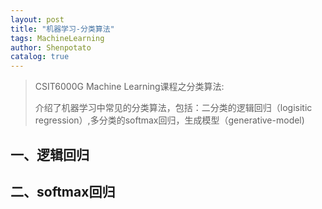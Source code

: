 ```yaml
---
layout: post
title: "机器学习-分类算法"
tags: MachineLearning
author: Shenpotato
catalog: true
---
```




> CSIT6000G Machine Learning课程之分类算法:
>
> 介绍了机器学习中常见的分类算法，包括：二分类的逻辑回归（logisitic regression）,多分类的softmax回归，生成模型（generative-model)



## 一、逻辑回归

## 二、softmax回归

